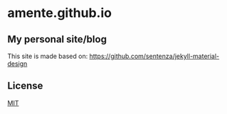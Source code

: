 amente.github.io  
======================

## My personal site/blog
This site is made based on:  https://github.com/sentenza/jekyll-material-design

## License

[MIT](http://opensource.org/licenses/MIT)
